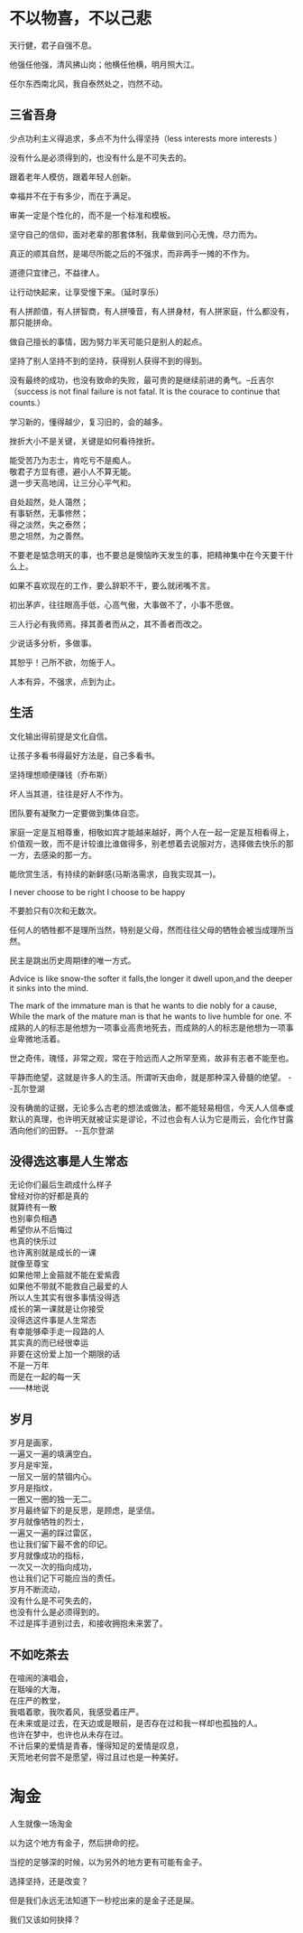 <!-- <link rel="stylesheet" type="text/css" href="/themes/newsprint.css"> -->

# 不以物喜，不以己悲

天行健，君子自强不息。

他强任他强，清风拂山岗；他横任他横，明月照大江。

任尔东西南北风，我自泰然处之，岿然不动。



## 三省吾身

少点功利主义得追求，多点不为什么得坚持（less interests more interests ）  

没有什么是必须得到的，也没有什么是不可失去的。  

跟着老年人模仿，跟着年轻人创新。  

幸福并不在于有多少，而在于满足。  

审美一定是个性化的，而不是一个标准和模板。  

坚守自己的信仰，面对老辈的那套体制，我辈做到问心无愧，尽力而为。  

真正的顺其自然，是竭尽所能之后的不强求，而非两手一摊的不作为。  

道德只宜律己，不益律人。  

让行动快起来，让享受慢下来。（延时享乐）  

有人拼颜值，有人拼智商，有人拼嗓音，有人拼身材，有人拼家庭，什么都没有，那只能拼命。  

做自己擅长的事情，因为努力半天可能只是别人的起点。  

坚持了别人坚持不到的坚持，获得别人获得不到的得到。  

没有最终的成功，也没有致命的失败，最可贵的是继续前进的勇气。–丘吉尔  （success is not final failure is not fatal. It is the courace to continue that counts.）  

学习新的，懂得越少，复习旧的，会的越多。  

挫折大小不是关键，关键是如何看待挫折。  

能受苦乃为志士，肯吃亏不是痴人。  
敬君子方显有德，避小人不算无能。  
退一步天高地阔，让三分心平气和。      

自处超然，处人蔼然；  
有事斩然，无事修然；  
得之淡然，失之泰然；  
思之坦然，为之善然。    

不要老是惦念明天的事，也不要总是懊恼昨天发生的事，把精神集中在今天要干什么上。  

如果不喜欢现在的工作，要么辞职不干，要么就闭嘴不言。  

初出茅庐，往往眼高手低，心高气傲，大事做不了，小事不愿做。 

三人行必有我师焉。择其善者而从之，其不善者而改之。   

少说话多分析，多做事。  

其恕乎！己所不欲，勿施于人。  

人本有异，不强求，点到为止。  

## 生活

文化输出得前提是文化自信。  

让孩子多看书得最好方法是，自己多看书。  

坚持理想顺便赚钱（乔布斯）  

坏人当其道，往往是好人不作为。  

团队要有凝聚力一定要做到集体自恋。  

家庭一定是互相尊重，相敬如宾才能越来越好，两个人在一起一定是互相看得上，价值观一致，而不是计较谁比谁做得多，别老想着去说服对方，选择做去快乐的那一方，去感染的那一方。

能欣赏生活，有持续的新鲜感(马斯洛需求，自我实现其一)。  

I never choose to be right I choose to be happy   

不要脸只有0次和无数次。  

任何人的牺牲都不是理所当然，特别是父母，然而往往父母的牺牲会被当成理所当然。  

民主是跳出历史周期律的唯一方式。  

Advice is like snow-the softer it falls,the longer it dwell upon,and the deeper it sinks into the mind.   

The mark of the immature man is that he wants to die nobly for a cause, While the mark of the mature man is that he wants to live humble for one.
不成熟的人的标志是他想为一项事业高贵地死去，而成熟的人的标志是他想为一项事业卑微地活着。

世之奇伟，瑰怪，非常之观，常在于险远而人之所罕至焉，故非有志者不能至也。

平静而绝望，这就是许多人的生活。所谓听天由命，就是那种深入骨髓的绝望。 --瓦尔登湖

没有确凿的证据，无论多么古老的想法或做法，都不能轻易相信，今天人人信奉或默认的真理，也许明天就被证实是谬论，不过也会有人认为它是雨云，会化作甘露洒向他们的田野。 --瓦尔登湖

## 没得选这事是人生常态

无论你们最后生疏成什么样子  
曾经对你的好都是真的  
就算终有一散  
也别辜负相遇  
希望你从不后悔过  
也真的快乐过  
也许离别就是成长的一课  
就像至尊宝  
如果他带上金箍就不能在爱紫霞  
如果他不带就不能救自己最爱的人  
所以人生其实有很多事情没得选  
成长的第一课就是让你接受  
没得选这件事是人生常态  
有幸能够牵手走一段路的人  
其实真的而已经很幸运  
非要在这份爱上加一个期限的话  
不是一万年  
而是在一起的每一天  
——林地说

## 岁月

岁月是画家，  
一遍又一遍的填满空白。  
岁月是牢笼，  
一层又一层的禁锢内心。  
岁月是指纹，  
一圈又一圈的独一无二。  
岁月最终留下的是反思，是顾虑，是坚信。  
岁月就像牺牲的烈士，  
一遍又一遍的踩过雷区，  
也让我们留下最不舍的印记。  
岁月就像成功的指标，  
一次又一次的指向成功，  
也让我们记下可能应当的责任。  
岁月不断流动，  
没有什么是不可失去的，  
也没有什么是必须得到的。  
不过是挥手道别过去，和接收拥抱未来罢了。  

## 不如吃茶去

在喧闹的演唱会，  
在聒噪的大海，  
在庄严的教堂，  
我唱着歌，我吹着风，我感受着庄严。  
在未来或是过去，在天边或是眼前，是否存在过和我一样却也孤独的人。  
也许在梦中，也许也从未存在过。  
不计后果的爱情是青春，懂得知足的爱情是叹息，  
天荒地老何尝不是愿望，得过且过也是一种美好。  

# 淘金

人生就像一场淘金

以为这个地方有金子，然后拼命的挖。

当挖的足够深的时候，以为另外的地方更有可能有金子。

选择坚持，还是改变？

但是我们永远无法知道下一秒挖出来的是金子还是屎。

我们又该如何抉择？
